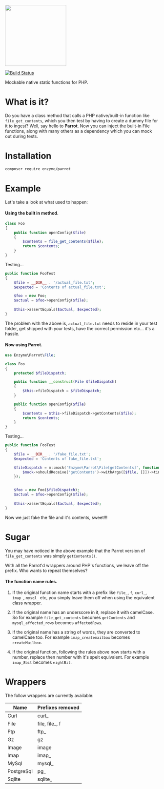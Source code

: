 <img src="https://cloud.githubusercontent.com/assets/2805249/11770677/3c3de7f6-a250-11e5-8145-bcb9fb8c27cb.png" width="200">

[![Build Status](https://travis-ci.org/enzyme/parrot.svg?branch=master)](https://travis-ci.org/enzyme/parrot)

Mockable native static functions for PHP.

# What is it?

Do you have a class method that calls a PHP native/built-in function like `file_get_contents`, which you then test by having to create a dummy file for it to ingest? Well, say hello to **Parrot**. Now you can inject the built-in File functions, along with many others as a dependency which you can mock out during tests.

# Installation

```bash
composer require enzyme/parrot
```

# Example

Let's take a look at what used to happen:

#### Using the built in method.

```php
class Foo
{
    public function openConfig($file) 
    {
        $contents = file_get_contents($file);
        return $contents;
    }
}
```

Testing...

```php
public function FooTest
{
    $file = __DIR__ . '/actual_file.txt';
    $expected = 'Contents of actual_file.txt';

    $foo = new Foo;
    $actual = $foo->openConfig($file);
    
    $this->assertEquals($actual, $expected);
}
```

The problem with the above is, `actual_file.txt` needs to reside in your test folder, get shipped with your tests, have the correct permission etc... it's a hassle.

#### Now using Parrot.

```php
use Enzyme\Parrot\File;

class Foo
{
    protected $fileDispatch;

    public function __construct(File $fileDispatch)
    {
        $this->fileDispatch = $fileDispatch;
    }

    public function openConfig($file) 
    {
        $contents = $this->fileDispatch->getContents($file);
        return $contents;
    }
}
```

Testing...

```php
public function FooTest
{
    $file = __DIR__ . '/fake_file.txt';
    $expected = 'Contents of fake_file.txt';

    $fileDispatch = m::mock('Enzyme\Parrot\File[getContents]', function ($mock) use ($expected, $file) {
        $mock->shouldReceive('getContents')->withArgs([$file, []])->times(1)->andReturn($expected);
    });
    

    $foo = new Foo($fileDispatch);
    $actual = $foo->openConfig($file);
    
    $this->assertEquals($actual, $expected);
}
```

Now we just fake the file and it's contents, sweet!!!

# Sugar

You may have noticed in the above example that the Parrot version of `file_get_contents` was simply `getContents()`. 

With all the Parrot'd wrappers around PHP's functions, we leave off the prefix. Who wants to repeat themselves?

#### The function name rules.

1. If the original function name starts with a prefix like `file_`, `f`, `curl_`, `imap_`, `mysql_` etc, you simply leave them off when using the equivalent class wrapper.

2. If the original name has an underscore in it, replace it with camelCase. So for example `file_get_contents` becomes `getContents` and `mysql_affected_rows` becomes `affectedRows`.

3. If the original name has a string of words, they are converted to camelCase too. For example `imap_createmailbox` becomes `createMailbox`.

4. If the original function, following the rules above now starts with a number, replace then number with it's spelt equivalent. For example `imap_8bit` becomes `eightBit`.

# Wrappers

The follow wrappers are currently available:

Name | Prefixes removed
-----|-----------------
Curl | curl_
File | file, file_, f
Ftp  | ftp_
Gz   | gz
Image | image
Imap | imap_
MySql | mysql_
PostgreSql | pg_
Sqlite | sqlite_